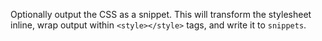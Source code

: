 Optionally output the CSS as a snippet. This will transform the stylesheet inline, wrap output within `<style></style>` tags, and write it to `snippets`.


